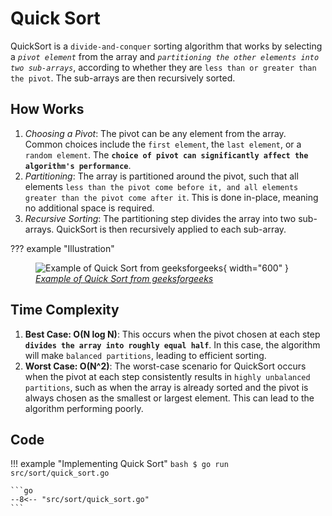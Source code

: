 # Quick Sort

QuickSort is a `divide-and-conquer` sorting algorithm that works by selecting a *`pivot element`* from the array and *`partitioning the other elements into two sub-arrays`*, according to whether they are `less than or greater than the pivot`. The sub-arrays are then recursively sorted.

## How Works

1. *Choosing a Pivot*: The pivot can be any element from the array. Common choices include the `first element`, the `last element`, or a `random element`. The **`choice of pivot can significantly affect the algorithm's performance`**.
1. *Partitioning*: The array is partitioned around the pivot, such that all elements `less than the pivot come before it, and all elements greater than the pivot come after it`. This is done in-place, meaning no additional space is required.
1. *Recursive Sorting*: The partitioning step divides the array into two sub-arrays. QuickSort is then recursively applied to each sub-array.

??? example "Illustration"
    <figure markdown="span">
        ![Example of Quick Sort from geeksforgeeks](https://media.geeksforgeeks.org/wp-content/uploads/20231219164812/Quick-Sort-Algorithm.png){ width="600" }
        <figcaption>[*Example of Quick Sort from geeksforgeeks*](https://www.geeksforgeeks.org/quick-sort-in-c/)</figcaption>
    </figure>

## Time Complexity

1. **Best Case: O(N log N)**: This occurs when the pivot chosen at each step **`divides the array into roughly equal half`**. In this case, the algorithm will make `balanced partitions`, leading to efficient sorting.
1. **Worst Case: O(N^2)**: The worst-case scenario for QuickSort occurs when the pivot at each step consistently results in `highly unbalanced partitions`, such as when the array is already sorted and the pivot is always chosen as the smallest or largest element. This can lead to the algorithm performing poorly.

## Code

!!! example "Implementing Quick Sort"
    ```bash
    $ go run src/sort/quick_sort.go
    ```

    ```go
    --8<-- "src/sort/quick_sort.go"
    ```
